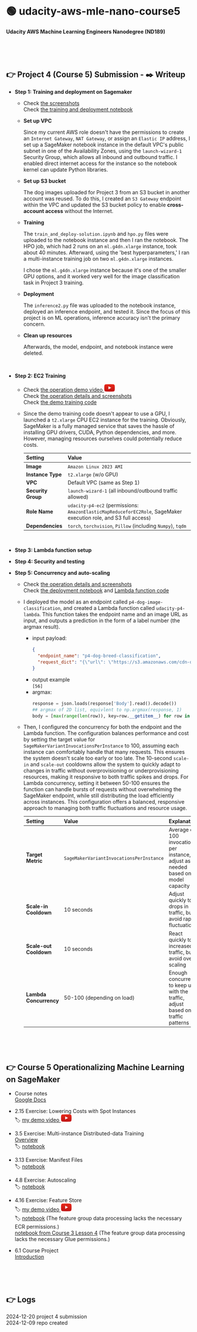 # 🟢 **udacity-aws-mle-nano-course5**
**Udacity AWS Machine Learning Engineers Nanodegree (ND189)**    

<br><br><br>  

## **👉 Project 4 (Course 5) Submission - ✒️ Writeup**  

* **Step 1: Training and deployment on Sagemaker**  

  * Check [the screenshots](https://docs.google.com/document/d/1SJTQBwdd3jptwA0SDJCbmpsjjIWyN9h1s9LYEoFcw_U)   
    Check [the training and deployment notebook](https://github.com/nov05/udacity-aws-mle-nano-course5/blob/main/train_and_deploy-solution.ipynb)   

  * **Set up VPC**     
     
    Since my current AWS role doesn't have the permissions to create an `Internet Gateway`, `NAT Gateway`, or assign an `Elastic IP` address, I set up a SageMaker notebook instance in the default VPC's public subnet in one of the Availability Zones, using the `launch-wizard-1` Security Group, which allows all inbound and outbound traffic. I enabled direct internet access for the instance so the notebook kernel can update Python libraries.

  * **Set up S3 bucket**  

    The dog images uploaded for Project 3 from an S3 bucket in another account was reused. To do this, I created an `S3 Gateway` endpoint within the VPC and updated the S3 bucket policy to enable **cross-account access** without the Internet.

  * **Training**

    The `train_and_deploy-solution.ipynb` and `hpo.py` files were uploaded to the notebook instance and then I ran the notebook. The HPO job, which had 2 runs on an `ml.g4dn.xlarge` instance, took about 40 minutes. Afterward, using the 'best hyperparameters,' I ran a multi-instance training job on two `ml.g4dn.xlarge` instances.

    I chose the `ml.g4dn.xlarge` instance because it's one of the smaller GPU options, and it worked very well for the image classification task in Project 3 training.

  * **Deployment**

    The `inference2.py` file was uploaded to the notebook instance, deployed an inference endpoint, and tested it. Since the focus of this project is on ML operations, inference accuracy isn't the primary concern.

  * **Clean up resources**

    Afterwards, the model, endpoint, and notebook instance were deleted.  

<br>  

* **Step 2: EC2 Training**   

  * Check [the operation demo video <img src="https://raw.githubusercontent.com/nov05/pictures/refs/heads/master/icons/youtube_red_2000x2000.png" width=30>](https://youtu.be/yBq0Fn7Z6RU)     
    Check [the operation details and screenshots](https://docs.google.com/document/d/1rQNjzYOEKrZ3y9Jd0TLPLukJ3qLOw354xQA9wTCkTQ0)     
    Check [the demo training code](https://github.com/nov05/udacity-aws-mle-nano-course5/blob/main/ec2train1.py)   


  * Since the demo training code doesn't appear to use a GPU, I launched a `t2.xlarge` CPU EC2 instance for the training. Obviously, SageMaker is a fully managed service that saves the hassle of installing GPU drivers, CUDA, Python dependencies, and more. However, managing resources ourselves could potentially reduce costs.   

    | Setting            | Value                                                                                     |
    |--------------------|-------------------------------------------------------------------------------------------|
    | **Image**          | `Amazon Linux 2023 AMI`                                                                   |
    | **Instance Type**  | `t2.xlarge` (w/o GPU)                                                                     |
    | **VPC**            | Default VPC (same as Step 1)                                                              |
    | **Security Group** | `launch-wizard-1` (all inbound/outbound traffic allowed)                                  |
    | **Role Name**      | `udacity-p4-ec2` (permissions: `AmazonElasticMapReduceforEC2Role`, SageMaker execution role, and S3 full access) |
    | **Dependencies**   | `torch`, `torchvision`, `Pillow` (including `Numpy`), `tqdm`                               |


<br>

* **Step 3: Lambda function setup**  
* **Step 4: Security and testing**  
* **Step 5: Concurrency and auto-scaling**   

  * Check [the operation details and screenshots](https://docs.google.com/document/d/1G3gsNnlX4DH6cmPDoVVDAGZRfx8SA2e_YCKWsPYEw5E)  
    Check [the deployment notebook](https://github.com/nov05/udacity-aws-mle-nano-course5/blob/main/p4_step3_deploy.ipynb) and [Lambda function code](https://github.com/nov05/udacity-aws-mle-nano-course5/blob/main/lambdafunction.py)  

  * I deployed the model as an endpoint called `p4-dog-image-classification`, and created a Lambda function called `udacity-p4-lambda`. This function takes the endpoint name and an image URL as input, and outputs a prediction in the form of a label number (the argmax result).

    * input payload:
      ```json
      {
        "endpoint_name": "p4-dog-breed-classification",
        "request_dict": "{\"url\": \"https://s3.amazonaws.com/cdn-origin-etr.akc.org/wp-content/uploads/2017/11/20113314/Carolina-Dog-standing-outdoors.jpg\"}"
      }
      ```
    * output example  
      `[56]`
    * argmax:
      ```python
      response = json.loads(response['Body'].read().decode())
      ## argmax of 2D list, equivlent to np.argmax(response, 1)
      body = [max(range(len(row)), key=row.__getitem__) for row in response] 
      ```

  * Then, I configured the concurrency for both the endpoint and the Lambda function. The configuration balances performance and cost by setting the target value for `SageMakerVariantInvocationsPerInstance` to 100, assuming each instance can comfortably handle that many requests. This ensures the system doesn't scale too early or too late. The 10-second `scale-in` and `scale-out` cooldowns allow the system to quickly adapt to changes in traffic without overprovisioning or underprovisioning resources, making it responsive to both traffic spikes and drops. For Lambda concurrency, setting it between 50-100 ensures the function can handle bursts of requests without overwhelming the SageMaker endpoint, while still distributing the load efficiently across instances. This configuration offers a balanced, responsive approach to managing both traffic fluctuations and resource usage.

    | Setting                          | Value                  | Explanation                                            |
    |-----------------------------------|------------------------|--------------------------------------------------------|
    | **Target Metric**                 | `SageMakerVariantInvocationsPerInstance` | Average of 100 invocations per instance, adjust as needed based on model capacity |
    | **Scale-in Cooldown**             | 10 seconds             | Adjust quickly to drops in traffic, but avoid rapid fluctuations |
    | **Scale-out Cooldown**            | 10 seconds             | React quickly to increased traffic, but avoid over-scaling |
    | **Lambda Concurrency**            | 50-100 (depending on load) | Enough concurrency to keep up with the traffic, adjust based on traffic patterns |


<br><br><br>


## 👉 **Course 5 Operationalizing Machine Learning on SageMaker**   

* Course notes  
  [Google Docs](https://docs.google.com/document/d/1B-k7xFlayJ00NrplcPeRvgP8dxsMggOmTabE135bCEw)  

* 2.15 Exercise: Lowering Costs with Spot Instances  
  🏷️ [my demo video <img src="https://raw.githubusercontent.com/nov05/pictures/refs/heads/master/icons/youtube_red_2000x2000.png" width=30>](https://youtu.be/Em-MJqLuH74)  

* 3.5 Exercise: Multi-instance Distributed-data Training   
  [Overview](https://www.evernote.com/shard/s139/u/0/sh/904108fe-8c48-4ddc-bcd9-fbd28630d110/rNquyVO6wK0fK1BhUfqv7FZEdfCsv0wqHrl94n8oIcn1AX-qlKS3itkZ6w)   
  🏷️ [notebook](https://github.com/nov05/udacity-aws-mle-nano-course5/blob/main/exercise_3.5/multiinstancestarterfile.ipynb)  

* 3.13 Exercise: Manifest Files  
  🏷️ [notebook](https://nbviewer.org/github/nov05/udacity-aws-mle-nano-course5/blob/main/excercise_3.13/manifestfilestarter.ipynb)  

* 4.8 Exercise: Autoscaling   
  🏷️ [notebook](https://github.com/nov05/udacity-aws-mle-nano-course5/blob/main/exercise_4.8/simpleendpoint1.ipynb)    

* 4.16 Exercise: Feature Store   
  🏷️ [my demo video <img src="https://raw.githubusercontent.com/nov05/pictures/refs/heads/master/icons/youtube_red_2000x2000.png" width=30>](https://www.youtube.com/watch?v=FT41tM9cDVc)  
  🏷️ [notebook](https://github.com/nov05/udacity-aws-mle-nano-course5/blob/main/exercise_4.16/New%20data%20flow%202024-12-11%2011_07_14%20PM.ipynb)  (The feature group data processing lacks the necessary ECR permissions.)   
  [notebook from Course 3 Lesson 4](https://github.com/nov05/udacity-nd009t-C2-Developing-ML-Workflow/blob/master/lesson4/exercises-solutions.ipynb) (The feature group data processing lacks the necessary Glue permissions.)  

* 6.1 Course Project   
  [Introduction](https://www.evernote.com/shard/s139/u/0/sh/1db5a63a-b7d4-4f4b-8f83-b6f68e86dbc2/supBQKkZk60tY8YA6uYPBsHIJKuX6N9771fFguFETNqIZwsYHa1Z0fTtlA)  


<br><br><br>    


## 👉 **Logs**     

2024-12-20 project 4 submission  
2024-12-09 repo created   
